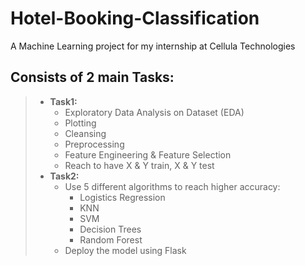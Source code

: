 # Hotel-Booking-Classification
A Machine Learning project for my internship at Cellula Technologies <br>
## Consists of 2 main Tasks:
> - **Task1:**
>   - Exploratory Data Analysis on Dataset (EDA)
>   - Plotting
>   - Cleansing
>   - Preprocessing
>   - Feature Engineering & Feature Selection
>   - Reach to have X & Y train, X & Y test
> - **Task2:**
>   - Use 5 different algorithms to reach higher accuracy:
>     - Logistics Regression
>     - KNN
>     - SVM
>     - Decision Trees
>     - Random Forest
>   - Deploy the model using Flask
